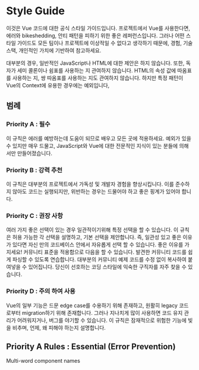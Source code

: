 # Style Guide

이것은 Vue 코드에 대한 공식 스타일 가이드입니다. 프로젝트에서 Vue를 사용한다면, 에러와 bikeshedding, 안티 패턴을 피하기 위한 좋은 레퍼런스입니다. 그러나 어떤 스타일 가이드도 모든 팀이나 프로젝트에 이상적일 수 없다고 생각하기 때문에, 경험, 기술 스택, 개인적인 가치에 기반하여 참고하세요.

대부분의 경우, 일반적인 JavaScript나 HTML에 대한 제안은 하지 않습니다. 또한, 독자가 세미 콜론이나 쉼표를 사용하는 지 관여하지 않습니다. HTML의 속성 값에 따옴표를 사용하는 지, 쌍 따옴표를 사용하는 지도 관여하지 않습니다. 하지만 특정 패턴이 Vue의 Context에 유용한 경우에는 예외입니다,

## 범례

### Priority A : 필수

이 규칙은 에러를 예방하는데 도움이 되므로 배우고 모든 곳에 적용하세요. 예외가 있을수 있지만 매우 드물고, JavaScript와 Vue에 대한 전문적인 지식이 있는 분들에 의해서만 만들어졌습니다.

### Priority B : 강력 추천

이 규칙은 대부분의 프로젝트에서 가독성 및 개발자 경험을 향상시킵니다. 이를 준수하지 않아도 코드는 실행되지만, 위반하는 경우는 드물어야 하고 좋은 핑계가 있어야 합니다.

### Priority C : 권장 사항

여러 가지 좋은 선택이 있는 경우 일관적이기위해 특정 선택을 할 수 있습니다. 이 규칙은 허용 가능한 각 선택을 설명하고, 기본 선택을 제안합니다. 즉, 일관성 있고 좋은 이유가 있다면 자신 만의 코드베이스 안에서 자유롭게 선택 할 수 있습니다. 좋은 이유를 가지세요! 커뮤니티 표준을 적용함으로 다음을 할 수 있습니다.
발견한 커뮤니티 코드를 쉽게 파싱할 수 있도록 연습합니다. 
대부분의 커뮤니티 예제 코드를 수정 없이  복사하여 붙여넣을 수 있어집니다.
당신이 선호하는 코딩 스타일에 익숙한 구직자를 자주 찾을 수 있습니다. 

### Priority D : 주의 하여 사용

Vue의 일부 기능은 드문 edge case를 수용하기 위해 존재하고, 원활히 legacy 코드로부터 migration하기 위해 존재합니다.
그러나 지나치게 많이 사용하면 코드 유지 관리가 어려워지거나, 버그를 야기할 수 있습니다.
이 규칙은 잠재적으로 위험한 기능에 빛을 비추며, 언제, 왜 피해야 하는지 설명합니다.

## Priority A Rules : Essential (Error Prevention)

Multi-word component names